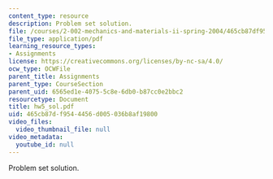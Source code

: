 ```yaml
---
content_type: resource
description: Problem set solution.
file: /courses/2-002-mechanics-and-materials-ii-spring-2004/465cb87df9544456d005036b8af19800_hw5_sol.pdf
file_type: application/pdf
learning_resource_types:
- Assignments
license: https://creativecommons.org/licenses/by-nc-sa/4.0/
ocw_type: OCWFile
parent_title: Assignments
parent_type: CourseSection
parent_uid: 6565ed1e-4075-5c8e-6db0-b87cc0e2bbc2
resourcetype: Document
title: hw5_sol.pdf
uid: 465cb87d-f954-4456-d005-036b8af19800
video_files:
  video_thumbnail_file: null
video_metadata:
  youtube_id: null
---
```

Problem set solution.